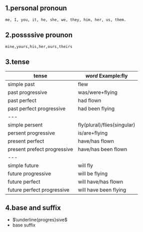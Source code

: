 ## 1.personal pronoun

```
me, I, you, it, he, she, we, they, him, her, us, them.
``` 

## 2.possssive prounon

```
mine,yours,his,her,ours,theirs
```

## 3.tense

| tense                       | *word* Example:fly          |
| --------------------------- | --------------------------- |
| simple past                 | flew                        |
| past progressive            | was/were+flying             |
| past perfect                | had flown                   |
| past perfect progressive    | had been flying             |
| ---                         |                             |
| simple persent              | fly(plural)/flies(singular) |
| persent progressive         | is/are+flying               |
| present perfect             | have/has flown              |
| present prefect progressive | have/has been flown         |
| ---                         |                             |
| simple future               | will fly                    |
| future progressive          | will be flying              |
| future perfect              | will have/has flown         |
| future perfect progressive  | will have been flying       |
## 4.base and suffix

 - $\underline{progres}sive$
 - base    suffix
